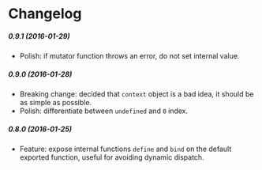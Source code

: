 # Changelog


##### 0.9.1 (2016-01-29)
- Polish: if mutator function throws an error, do not set internal value.


##### 0.9.0 (2016-01-28)
- Breaking change: decided that `context` object is a bad idea, it should be as simple as possible.
- Polish: differentiate between `undefined` and `0` index.


##### 0.8.0 (2016-01-25)
- Feature: expose internal functions `define` and `bind` on the default exported function, useful for avoiding dynamic dispatch.
